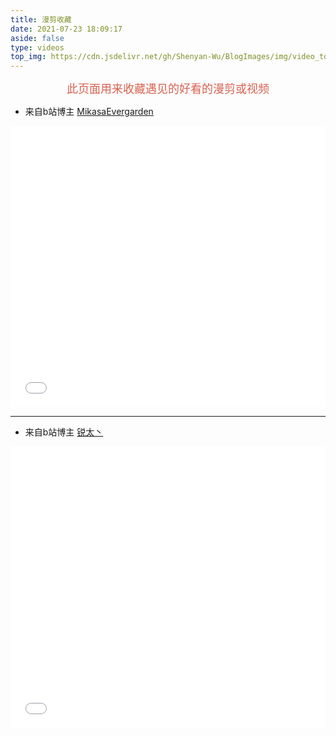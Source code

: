 ```yaml
---
title: 漫剪收藏
date: 2021-07-23 18:09:17
aside: false
type: videos
top_img: https://cdn.jsdelivr.net/gh/Shenyan-Wu/BlogImages/img/video_top.jpeg
---
```



<center><font color=#D7604E size=4 face="楷体">此页面用来收藏遇见的好看的漫剪或视频</font></center>

+ 来自b站博主 [MikasaEvergarden](https://space.bilibili.com/456287207?spm_id_from=333.788.b_765f7570696e666f.1)

<iframe src="//player.bilibili.com/player.html?aid=889149875&bvid=BV1KK4y1u7kh&cid=371893397&page=1" scrolling="no" border="0" frameborder="no" framespacing="0" allowfullscreen="true" height="450" width="100%"> </iframe>

---

+ 来自b站博主 [锐太丶](https://space.bilibili.com/341978838?spm_id_from=333.788.b_765f7570696e666f.2)

<iframe src="//player.bilibili.com/player.html?aid=674755733&bvid=BV1gU4y1n7ww&cid=387971229&page=1" scrolling="no" border="0" frameborder="no" framespacing="0" allowfullscreen="true" height="450" width="100%"> </iframe>

